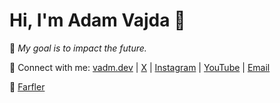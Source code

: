 # Hi, I'm Adam Vajda 👋

🌟 _My goal is to impact the future._

🔗 Connect with me: 
[vadm.dev](https://vadm.dev) | [X](https://twitter.com/vajdad4m) | [Instagram](https://instagram.com/vajdad4m) | [YouTube](https://www.youtube.com/@vajdad4m) | [Email](mailto:vajdaad4m@gmail.com)

🚀 [Farfler](https://farfler.com)
